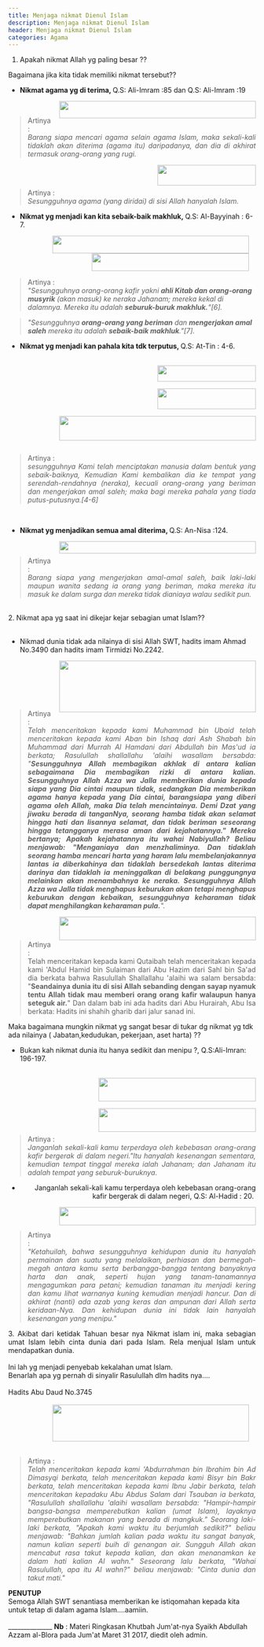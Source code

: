 ```yaml
---
title: Menjaga nikmat Dienul Islam
description: Menjaga nikmat Dienul Islam
header: Menjaga nikmat Dienul Islam
categories: Agama
---
```


1. Apakah nikmat Allah yg paling besar ??<br />
<div>
Bagaimana jika kita tidak memiliki nikmat tersebut?? <br />
<ul>
<li><b>Nikmat agama yg di terima, </b>Q.S: Ali-Imram :85 dan Q.S: Ali-Imram :19</li>
</ul>
<div class="separator" style="clear: both; text-align: center;">
<a href="https://4.bp.blogspot.com/-ZIuzj1gU67k/WN6AyZXR8bI/AAAAAAAAAgQ/UJpALorXLxYBBR7QNXJ_uWSPaOTAjrWEwCEw/s1600/DeepinScreenshot20170331220257.png" imageanchor="1" style="clear: right; float: right; margin-bottom: 1em; margin-left: 1em;"><img border="0" height="35" src="https://4.bp.blogspot.com/-ZIuzj1gU67k/WN6AyZXR8bI/AAAAAAAAAgQ/UJpALorXLxYBBR7QNXJ_uWSPaOTAjrWEwCEw/s400/DeepinScreenshot20170331220257.png" width="400" /></a></div>
<br />
<blockquote class="tr_bq" style="text-align: justify;">
Artinya :<br />
<i>Barang siapa mencari agama selain agama Islam, maka sekali-kali tidaklah akan diterima (agama itu) daripadanya, dan dia di akhirat termasuk orang-orang yang rugi.</i></blockquote>
<div class="separator" style="clear: both; text-align: center;">
<a href="https://3.bp.blogspot.com/-g-QUTz5qLT8/WN6AyQmjzlI/AAAAAAAAAgQ/ukrq80Pf3NcIuHdWGq48MDPZu1kYg7l4QCEw/s1600/Ali-Imram-19.png" imageanchor="1" style="clear: right; float: right; margin-bottom: 1em; margin-left: 1em;"><img border="0" height="42" src="https://3.bp.blogspot.com/-g-QUTz5qLT8/WN6AyQmjzlI/AAAAAAAAAgQ/ukrq80Pf3NcIuHdWGq48MDPZu1kYg7l4QCEw/s200/Ali-Imram-19.png" width="200" /></a></div>
<div style="text-align: right;">
<br />
<br /></div>
<blockquote class="tr_bq">
Artinya :<br />
<i>Sesungguhnya agama (yang diridai) di sisi Allah hanyalah Islam.</i></blockquote>
<ul>
<li><b>Nikmat yg menjadi kan kita sebaik-baik makhluk,&nbsp;</b>Q.S: Al-Bayyinah : 6-7.</li>
</ul>
<div class="separator" style="clear: both; text-align: right;">
<a href="https://3.bp.blogspot.com/-tbIrCfn82BM/WN53BJ9rFFI/AAAAAAAAAe4/v3OBMOyYRpwhFc48C70mWEox3ChU_ae3wCLcB/s1600/Al-Bayyinah-6.png" imageanchor="1" style="margin-left: 1em; margin-right: 1em;"><img border="0" height="36" src="https://3.bp.blogspot.com/-tbIrCfn82BM/WN53BJ9rFFI/AAAAAAAAAe4/v3OBMOyYRpwhFc48C70mWEox3ChU_ae3wCLcB/s400/Al-Bayyinah-6.png" width="400" /></a></div>
<div class="separator" style="clear: both; text-align: right;">
<a href="https://2.bp.blogspot.com/-EGybMeYYgQQ/WN53BCXdcSI/AAAAAAAAAe8/pA5oOyW_RJw0t2CQ6miRBTLj6vEnHKMQACLcB/s1600/Al-Bayyinah-7.png" imageanchor="1" style="margin-left: 1em; margin-right: 1em;"><img border="0" height="36" src="https://2.bp.blogspot.com/-EGybMeYYgQQ/WN53BCXdcSI/AAAAAAAAAe8/pA5oOyW_RJw0t2CQ6miRBTLj6vEnHKMQACLcB/s320/Al-Bayyinah-7.png" width="320" /></a></div>
<div style="text-align: right;">
<div style="text-align: left;">
<blockquote class="tr_bq">
Artinya :<br />
<i style="text-align: justify;">"Sesungguhnya orang-orang kafir yakni <b>ahli Kitab dan orang-orang musyrik</b> (akan masuk) ke neraka Jahanam; mereka kekal di dalamnya. Mereka itu adalah <b>seburuk-buruk makhluk.</b>"[6].</i></blockquote>
</div>
<blockquote class="tr_bq">
<div style="text-align: left;">
<i style="text-align: justify;"><i>"Sesungguhnya <b>orang-orang yang beriman</b> dan <b>mengerjakan amal saleh</b> mereka itu adalah <b>sebaik-baik makhluk</b>."[7].</i></i></div>
</blockquote>
</div>
<ul>
<li><b>Nikmat yg menjadi kan pahala kita tdk terputus, </b>Q.S: At-Tin : 4-6.</li>
</ul>
<br />
<div class="separator" style="clear: both; text-align: center;">
</div>
<div class="separator" style="clear: both; text-align: center;">
<a href="https://2.bp.blogspot.com/-dNPR6w_dE-s/WN6Az5THE3I/AAAAAAAAAgI/T5KreY6QUBMzjnUaWLqm7ZNK61ReHY3NgCLcB/s1600/DeepinScreenshot20170331231507.png" imageanchor="1" style="clear: right; float: right; margin-bottom: 1em; margin-left: 1em;"><img border="0" height="33" src="https://2.bp.blogspot.com/-dNPR6w_dE-s/WN6Az5THE3I/AAAAAAAAAgI/T5KreY6QUBMzjnUaWLqm7ZNK61ReHY3NgCLcB/s200/DeepinScreenshot20170331231507.png" width="200" /></a></div>
<br />
<div class="separator" style="clear: both; text-align: center;">
<a href="https://4.bp.blogspot.com/-AZS3BNz9Cp8/WN6A0IZPUfI/AAAAAAAAAgM/vwdkFE9uTYEX7SN66IEwxchziXqnbXJmACLcB/s1600/DeepinScreenshot20170331231519.png" imageanchor="1" style="clear: right; float: right; margin-bottom: 1em; margin-left: 1em;"><img border="0" height="42" src="https://4.bp.blogspot.com/-AZS3BNz9Cp8/WN6A0IZPUfI/AAAAAAAAAgM/vwdkFE9uTYEX7SN66IEwxchziXqnbXJmACLcB/s200/DeepinScreenshot20170331231519.png" width="200" /></a></div>
<a href="https://4.bp.blogspot.com/-HO5aH3etWvc/WN6ABFKK_YI/AAAAAAAAAfY/3ZYvfwnV4GIrHj6HH0MDi5G9zJOJw_0QwCLcB/s1600/DeepinScreenshot20170331224358.png" imageanchor="1" style="clear: right; float: right; margin-bottom: 1em; margin-left: 1em;"><img border="0" height="50" src="https://4.bp.blogspot.com/-HO5aH3etWvc/WN6ABFKK_YI/AAAAAAAAAfY/3ZYvfwnV4GIrHj6HH0MDi5G9zJOJw_0QwCLcB/s400/DeepinScreenshot20170331224358.png" width="400" /></a><br />
<br />
<br />
<br />
<br />
<br />
<br class="Apple-interchange-newline" />
<blockquote class="tr_bq">
<div style="text-align: justify;">
Artinya :&nbsp;</div>
<div style="text-align: justify;">
<i>sesungguhnya Kami telah menciptakan manusia dalam bentuk yang sebaik-baiknya, Kemudian Kami kembalikan dia ke tempat yang serendah-rendahnya (neraka), kecuali orang-orang yang beriman dan mengerjakan amal saleh; maka bagi mereka pahala yang tiada putus-putusnya.[4-6]</i></div>
</blockquote>
<br />
<ul>
<li><b>Nikmat yg menjadikan semua amal diterima, </b>Q.S: An-Nisa :124.</li>
</ul>
</div>
<div>
<div class="separator" style="clear: both; text-align: center;">
<a href="https://3.bp.blogspot.com/-h0EV1dMzyCc/WN6HHyKhVpI/AAAAAAAAAgc/zrrAkaay8lEDtyGepclWeikJvB7J7iLgQCLcB/s1600/DeepinScreenshot20170331234247.png" imageanchor="1" style="clear: right; float: right; margin-bottom: 1em; margin-left: 1em;"><img border="0" height="25" src="https://3.bp.blogspot.com/-h0EV1dMzyCc/WN6HHyKhVpI/AAAAAAAAAgc/zrrAkaay8lEDtyGepclWeikJvB7J7iLgQCLcB/s400/DeepinScreenshot20170331234247.png" width="400" /></a></div>
<div style="text-align: right;">
<br /></div>
<div style="text-align: right;">
<blockquote class="tr_bq" style="text-align: justify;">
Artinya :<br />
<i>Barang siapa yang mengerjakan amal-amal saleh, baik laki-laki maupun wanita sedang ia orang yang beriman, maka mereka itu masuk ke dalam surga dan mereka tidak dianiaya walau sedikit pun.</i></blockquote>
<div style="text-align: left;">
<br /></div>
</div>
2. Nikmat apa yg saat ini dikejar kejar sebagian umat Islam??<br />
<br />
<ul>
<li>Nikmad dunia tidak ada nilainya di sisi Allah SWT, hadits imam Ahmad No.3490 dan hadits imam Tirmidzi No.2242.</li>
</ul>
<div style="text-align: right;">
<div class="separator" style="clear: both; text-align: center;">
<a href="https://4.bp.blogspot.com/-LoOPQWSQDU8/WN6L_j-2AuI/AAAAAAAAAgw/m6xcBK3yo7UTQAPs3R5d8yI00m5_JBT4gCLcB/s1600/DeepinScreenshot20170331235820.png" imageanchor="1" style="clear: right; float: right; margin-bottom: 1em; margin-left: 1em;"><img border="0" height="105" src="https://4.bp.blogspot.com/-LoOPQWSQDU8/WN6L_j-2AuI/AAAAAAAAAgw/m6xcBK3yo7UTQAPs3R5d8yI00m5_JBT4gCLcB/s400/DeepinScreenshot20170331235820.png" width="400" /></a></div>
<br />
<br />
<br />
<br />
<br />
<blockquote class="tr_bq" style="text-align: justify;">
Artinya :<br />
<i>Telah menceritakan kepada kami Muhammad bin Ubaid telah menceritakan kepada kami Aban bin Ishaq dari Ash Shabah bin Muhammad dari Murrah Al Hamdani dari Abdullah bin Mas'ud ia berkata; Rasulullah shallallahu 'alaihi wasallam bersabda: "<b>Sesungguhnya Allah membagikan akhlak di antara kalian sebagaimana Dia membagikan rizki di antara kalian. Sesungguhnya Allah Azza wa Jalla memberikan dunia kepada siapa yang Dia cintai maupun tidak, sedangkan Dia memberikan agama hanya kepada yang Dia cintai, barangsiapa yang diberi agama oleh Allah, maka Dia telah mencintainya. Demi Dzat yang jiwaku berada di tanganNya, seorang hamba tidak akan selamat hingga hati dan lisannya selamat, dan tidak beriman seseorang hingga tetangganya merasa aman dari kejahatannya." Mereka bertanya; Apakah kejahatannya itu wahai Nabiyullah? Beliau menjawab: "Menganiaya dan menzhaliminya. Dan tidaklah seorang hamba mencari harta yang haram lalu membelanjakannya lantas ia diberkahinya dan tidaklah bersedekah lantas diterima darinya dan tidaklah ia meninggalkan di belakang punggungnya melainkan akan menambahnya ke neraka. Sesungguhnya Allah Azza wa Jalla tidak menghapus keburukan akan tetapi menghapus keburukan dengan kebaikan, sesungguhnya keharaman tidak dapat menghilangkan keharaman pula.</b>".</i></blockquote>
</div>
<div style="text-align: right;">
<div class="separator" style="clear: both; text-align: center;">
<a href="https://2.bp.blogspot.com/-R--YtAf_Ad4/WN6L_ppYhoI/AAAAAAAAAgs/nTlJrFMl244zfacNgOOF4On8Zt81tpfYACLcB/s1600/DeepinScreenshot20170331235515.png" imageanchor="1" style="clear: right; float: right; margin-bottom: 1em; margin-left: 1em;"><img border="0" height="48" src="https://2.bp.blogspot.com/-R--YtAf_Ad4/WN6L_ppYhoI/AAAAAAAAAgs/nTlJrFMl244zfacNgOOF4On8Zt81tpfYACLcB/s400/DeepinScreenshot20170331235515.png" width="400" /></a></div>
<br />
<br />
<blockquote class="tr_bq">
<div style="text-align: left;">
Artinya :</div>
<div style="text-align: left;">
<div style="text-align: justify;">
Telah menceritakan kepada kami Qutaibah telah menceritakan kepada kami 'Abdul Hamid bin Sulaiman dari Abu Hazim dari Sahl bin Sa'ad dia berkata bahwa Rasulullah Shallallahu 'alaihi wa salam bersabda: "<b>Seandainya dunia itu di sisi Allah sebanding dengan sayap nyamuk tentu Allah tidak mau memberi orang orang kafir walaupun hanya seteguk air.</b>" Dan dalam bab ini ada hadits dari Abu Hurairah, Abu Isa berkata: Hadits ini shahih gharib dari jalur sanad ini.</div>
</div>
</blockquote>
</div>
Maka bagaimana mungkin nikmat yg sangat besar di tukar dg nikmat yg tdk ada nilainya ( Jabatan,kedudukan, pekerjaan, aset harta) ??<br />
<ul>
<li>Bukan kah nikmat dunia itu hanya sedikit dan menipu ?, Q.S:Ali-Imran: 196-197.</li>
</ul>
<br />
<div style="text-align: right;">
<div class="separator" style="clear: both; text-align: center;">
<a href="https://3.bp.blogspot.com/-4wXYYShc7jw/WN6AzF6D80I/AAAAAAAAAgQ/s9qk72DJhuk2ZqYXfkQwY_sI93mdWf1xwCEw/s1600/DeepinScreenshot20170331224619.png" imageanchor="1" style="clear: right; float: right; margin-bottom: 1em; margin-left: 1em;"><img border="0" height="48" src="https://3.bp.blogspot.com/-4wXYYShc7jw/WN6AzF6D80I/AAAAAAAAAgQ/s9qk72DJhuk2ZqYXfkQwY_sI93mdWf1xwCEw/s320/DeepinScreenshot20170331224619.png" width="320" /></a></div>
<a href="https://1.bp.blogspot.com/-J9CdYkwxVL8/WN6AzIfjnmI/AAAAAAAAAgQ/McJhX_LTTk05_4PHOGz4FqILMKdmbkKCwCEw/s1600/DeepinScreenshot20170331224649.png" imageanchor="1" style="clear: right; float: right; margin-bottom: 1em; margin-left: 1em; text-align: center;"><img border="0" height="48" src="https://1.bp.blogspot.com/-J9CdYkwxVL8/WN6AzIfjnmI/AAAAAAAAAgQ/McJhX_LTTk05_4PHOGz4FqILMKdmbkKCwCEw/s320/DeepinScreenshot20170331224649.png" width="320" /></a><br />
<br /></div>
<div style="text-align: right;">
<br />
<br />
<br />
<br />
<blockquote class="tr_bq" style="text-align: justify;">
Artinya :<br />
<i>Janganlah sekali-kali kamu terperdaya oleh kebebasan orang-orang kafir bergerak di dalam negeri."Itu hanyalah kesenangan sementara, kemudian tempat tinggal mereka ialah Jahanam; dan Jahanam itu adalah tempat yang seburuk-buruknya</i>.</blockquote>
<ul>
<li>Janganlah sekali-kali kamu terperdaya oleh kebebasan orang-orang kafir bergerak di dalam negeri, Q.S: Al-Hadid : 20.&nbsp;</li>
</ul>
</div>
</div>
<div>
<div style="text-align: right;">
<a href="https://2.bp.blogspot.com/-mbDESb9ottc/WN6Azgw-wwI/AAAAAAAAAgQ/MshXfwhg0lkk-Nqm_sFeY_pDgJX0RQeAACEw/s1600/DeepinScreenshot20170331225119.png" imageanchor="1" style="clear: right; float: right; margin-bottom: 1em; margin-left: 1em;"><img border="0" height="37" src="https://2.bp.blogspot.com/-mbDESb9ottc/WN6Azgw-wwI/AAAAAAAAAgQ/MshXfwhg0lkk-Nqm_sFeY_pDgJX0RQeAACEw/s400/DeepinScreenshot20170331225119.png" width="400" /></a></div>
<div style="text-align: justify;">
<br /></div>
<div style="text-align: justify;">
<br />
<blockquote class="tr_bq" style="text-align: justify;">
Artinya :<br />
<i>"Ketahuilah, bahwa sesungguhnya kehidupan dunia itu hanyalah permainan dan suatu yang melalaikan, perhiasan dan bermegah-megah antara kamu serta berbangga-bangga tentang banyaknya harta dan anak, seperti hujan yang tanam-tanamannya mengagumkan para petani; kemudian tanaman itu menjadi kering dan kamu lihat warnanya kuning kemudian menjadi hancur. Dan di akhirat (nanti) ada azab yang keras dan ampunan dari Allah serta keridaan-Nya. Dan kehidupan dunia ini tidak lain hanyalah kesenangan yang menipu."</i></blockquote>
3. Akibat dari ketidak Tahuan besar nya Nikmat islam ini, maka sebagian umat Islam lebih cinta dunia dari pada Islam. Rela menjual Islam untuk mendapatkan dunia.</div>
<div style="text-align: justify;">
<br /></div>
<div style="text-align: justify;">
Ini lah yg menjadi penyebab kekalahan umat Islam.</div>
Benarlah apa yg pernah di sinyalir Rasulullah dlm hadits nya....<br />
<br />
<div>
Hadits Abu Daud No.3745<br />
<br />
<div class="separator" style="clear: both; text-align: right;">
<a href="https://1.bp.blogspot.com/-4qA1MBE8fIg/WN5-Kc8NROI/AAAAAAAAAfM/HEwAt_gJdrglRb6Vl8-7lXCvXHCwVk6xACLcB/s1600/DeepinScreenshot20170331225255.png" imageanchor="1" style="margin-left: 1em; margin-right: 1em;"><img border="0" height="75" src="https://1.bp.blogspot.com/-4qA1MBE8fIg/WN5-Kc8NROI/AAAAAAAAAfM/HEwAt_gJdrglRb6Vl8-7lXCvXHCwVk6xACLcB/s400/DeepinScreenshot20170331225255.png" width="400" /></a></div>
<br />
<blockquote class="tr_bq">
<div style="text-align: justify;">
Artinya :</div>
<div style="text-align: justify;">
<i>Telah menceritakan kepada kami 'Abdurrahman bin Ibrahim bin Ad Dimasyqi berkata, telah menceritakan kepada kami Bisyr bin Bakr berkata, telah menceritakan kepada kami Ibnu Jabir berkata, telah menceritakan kepadaku Abu Abdus Salam dari Tsauban ia berkata, "Rasulullah shallallahu 'alaihi wasallam bersabda: "Hampir-hampir bangsa-bangsa memperebutkan kalian (umat Islam), layaknya memperebutkan makanan yang berada di mangkuk." Seorang laki-laki berkata, "Apakah kami waktu itu berjumlah sedikit?" beliau menjawab: "Bahkan jumlah kalian pada waktu itu sangat banyak, namun kalian seperti buih di genangan air. Sungguh Allah akan mencabut rasa takut kepada kalian, dan akan menanamkan ke dalam hati kalian Al wahn." Seseorang lalu berkata, "Wahai Rasulullah, apa itu Al wahn?" beliau menjawab: "Cinta dunia dan takut mati."</i></div>
</blockquote>
</div>
<b>PENUTUP</b><br />
Semoga Allah SWT senantiasa memberikan ke istiqomahan kepada kita untuk tetap di dalam agama Islam....aamiin.<br />
<br />
______________
<b>Nb</b> : Materi Ringkasan Khutbah Jum'at-nya Syaikh Abdullah Azzam al-Blora pada Jum'at Maret 31 2017, diedit oleh admin.<br />
<div>
</div>
</div>

